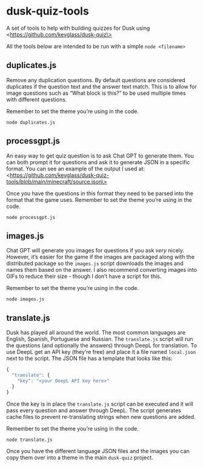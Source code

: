 # dusk-quiz-tools

A set of tools to help with building quizzes for Dusk using \<https://github.com/kevglass/dusk-quiz\>

All the tools below are intended to be run with a simple `node <filename>`

## duplicates.js

Remove any duplication questions. By default questions are considered duplicates if the question text and the answer text match. This is to allow for image questions such as “What block is this?” to be used multiple times with different questions.

Remember to set the theme you’re using in the code.

`node duplicates.js`

## processgpt.js

An easy way to get quiz question is to ask Chat GPT to generate them. You can both prompt it for questions and ask it to generate JSON in a specific format. You can see an example of the output I used at: \<https://github.com/kevglass/dusk-quiz-tools/blob/main/minecraft/source.json\>

Once you have the questions in this format they need to be parsed into the format that the game uses. Remember to set the theme you’re using in the code.

`node processgpt.js`

## images.js

Chat GPT will generate you images for questions if you ask _very_ nicely. However, it’s easier for the game if the images are packaged along with the distributed package so the `images.js` script downloads the images and names them based on the answer. I also recommend converting images into GIFs to reduce their size - though I don’t have a script for this.

Remember to set the theme you’re using in the code.

`node images.js`

## translate.js

Dusk has played all around the world. The most common languages are English, Spanish, Portuguese and Russian. The `translate.js` script will run the questions (and optionally the answers) through DeepL for translation. To use DeepL get an API key (they’re free) and place it a file named `local.json` next to the script. The JSON file has a template that looks like this:

```javascript
{
  "translate": {
    "key": "<your DeepL API key here>"
  }
}
```

Once the key is in place the `translate.js` script can be executed and it will pass every question and answer through DeepL. The script generates cache files to prevent re-translating strings when new questions are added.

Remember to set the theme you’re using in the code.

`node translate.js`

Once you have the different language JSON files and the images you can copy them over into a theme in the main `dusk-quiz` project.
